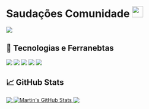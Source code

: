# Saudações Comunidade <img src="https://raw.githubusercontent.com/MartinHeinz/MartinHeinz/master/wave.gif" width="30px">


<img align="center" src="https://github-readme-stats.vercel.app/api/top-langs/?username=Henrx&theme=<THEME_NAME>" />

## 🔧 Tecnologias e Ferranebtas
![](https://img.shields.io/badge/OS-Windows-informational?style=flat&logo=windows&logoColor=white&color=db0000)
![](https://img.shields.io/badge/Editor-Visual_Studio_Code-informational?style=flat&logo=visualstudiocode&logoColor=white&color=db0000)
![](https://img.shields.io/badge/Code-Lua-informational?style=flat&logo=lua&logoColor=white&color=db0000)
![](https://img.shields.io/badge/Code-Python-informational?style=flat&logo=python&logoColor=white&color=db0000)
![](https://img.shields.io/badge/Code-JavaScript-informational?style=flat&logo=javascript&logoColor=white&color=db0000)


## &#x1f4c8; GitHub Stats

<a href="https://github.com/Henrx/Henrx">
  <img align="center" src="https://github-readme-stats.vercel.app/api/top-langs/?username=MartinHeinz&hide=java,html&title_color=ffffff&text_color=c9cacc&icon_color=bf0606&bg_color=1d1f21" />
</a>
<a href="https://github.com/Henrx/Henrx">
  <img align="center" src="https://github-readme-stats.vercel.app/api?username=MartinHeinz&show_icons=true&line_height=27&count_private=true&title_color=ffffff&text_color=c9cacc&icon_color=bf0606&bg_color=1d1f21" alt="Martin's GitHub Stats" />
</a>

<a href="https://github.com/Henrx/fivem">
  <img align="center" src="https://github-readme-stats.vercel.app/api/pin/?username=MartinHeinz&repo=python-project-blueprint&title_color=ffffff&text_color=c9cacc&icon_color=bf0606&bg_color=1d1f21" />
</a>
